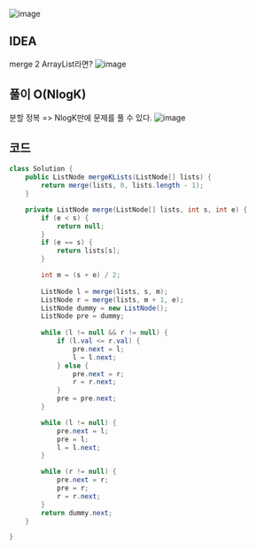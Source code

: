 ![image](https://user-images.githubusercontent.com/46469385/107243743-ab6f1f80-6a70-11eb-99cb-ecd91b77d8d1.png)

## IDEA
merge 2 ArrayList라면?
![image](https://user-images.githubusercontent.com/46469385/107302712-2102dc00-6ac1-11eb-84cb-a4e97c041d91.png)

## 풀이 O(NlogK)
분할 정복 => NlogK만에 문제를 풀 수 있다.
![image](https://user-images.githubusercontent.com/46469385/107302533-de410400-6ac0-11eb-8fa2-0193c939bba0.png)

## 코드
```java
class Solution {
	public ListNode mergeKLists(ListNode[] lists) {
		return merge(lists, 0, lists.length - 1);
	}

	private ListNode merge(ListNode[] lists, int s, int e) {
		if (e < s) {
			return null;
		}
		if (e == s) {
			return lists[s];
		}

		int m = (s + e) / 2;
		
		ListNode l = merge(lists, s, m);
		ListNode r = merge(lists, m + 1, e);
		ListNode dummy = new ListNode();
		ListNode pre = dummy;
		
		while (l != null && r != null) {
			if (l.val <= r.val) {
				pre.next = l;
				l = l.next;
			} else {
				pre.next = r;
				r = r.next;
			}
			pre = pre.next;
		}

		while (l != null) {
			pre.next = l;
			pre = l;
			l = l.next;
		}

		while (r != null) {
			pre.next = r;
			pre = r;
			r = r.next;
		}
		return dummy.next;
	}

}
```

